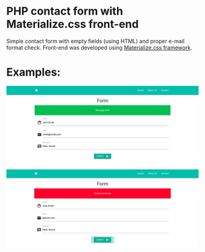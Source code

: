 # PHP contact form with Materialize.css front-end

Simple contact form with empty fields (using HTML) and proper e-mail format check. Front-end was developed using [Materialize.css framework](https://materializecss.com/). 

# Examples:
![Success](./img/success.png)
![Incorrect Email](./img/wrong-email.png)
